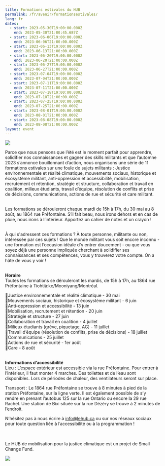 ```yaml
---
title: Formations estivales du HUB
permalink: /fr/avenir/formationsestivales/
lang: fr
dates:
  - start: 2023-05-30T19:00:00.000Z
    end: 2023-05-30T21:00:45.687Z
  - start: 2023-06-06T19:00:00.000Z
    end: 2023-06-06T21:00:00.000Z
  - start: 2023-06-13T19:00:00.000Z
    end: 2023-06-13T21:00:00.000Z
  - start: 2023-06-20T19:00:00.000Z
    end: 2023-06-20T21:00:00.000Z
  - start: 2023-06-27T19:00:00.000Z
    end: 2023-06-27T21:00:00.000Z
  - start: 2023-07-04T19:00:00.000Z
    end: 2023-07-04T21:00:00.000Z
  - start: 2023-07-11T19:00:00.000Z
    end: 2023-07-11T21:00:00.000Z
  - start: 2023-07-18T19:00:00.000Z
    end: 2023-07-18T21:00:00.000Z
  - start: 2023-07-25T19:00:00.000Z
    end: 2023-07-25T21:00:00.000Z
  - start: 2023-08-01T19:00:00.000Z
    end: 2023-08-01T21:00:00.000Z
  - start: 2023-08-08T19:00:00.000Z
    end: 2023-08-08T21:00:00.000Z
layout: event
---
```

![](/media/formationsestivales.png)

Parce que nous pensons que l’été est le moment parfait pour apprendre, solidifier nos connaissances et gagner des skills militants et que l’automne 2023 s’annonce bouillonnant d’action, nous organisons une série de 11 formations estivales sur une foule de sujets militants : Justice environnementale et réalité climatique, mouvements sociaux, historique et écosystème militant, anti-oppression et accessibilité, mobilisation, recrutement et rétention, stratégie et structure, collaboration et travail en coalition, milieux étudiants, travail d’équipe, résolution de conflits et prise de décisions, communications, actions de rue et sécurité et care militant.

\
Les formations se dérouleront chaque mardi de 15h à 17h, du 30 mai au 8 août, au 1864 rue Préfontaine. S’il fait beau, nous irons dehors et en cas de pluie, nous irons à l’intérieur. Apportez un cahier de notes et un crayon !

\
À qui s'adressent ces formations ? À toute personne, militante ou non, intéressée par ces sujets ! Que le monde militant vous soit encore inconnu - une formation est l’occasion idéale d’y entrer doucement - ou que vous soyez déjà une personne impliquée cherchant à solidifier ses connaissances et ses compétences, vous y trouverez votre compte. On a hâte de vous y voir !


\
**Horaire**
\
Toutes les formations se dérouleront les mardis, de 15h à 17h, au 1864 rue Préfontaine à Tiohtià:ke/Mooniyang/Montréal.

🌿Justice environnementale et réalité climatique - 30 mai \
🌿Mouvements sociaux, historique et écosystème militant - 6 juin\
🌿Anti-oppression et accessibilité - 13 juin\
🌿Mobilisation, recrutement et rétention - 20 juin\
🌿Stratégie et structure - 27 juin\
🌿Collaboration et travail en coalition - 4 juillet\
🌿Milieux étudiants (grève, piquetage, AG) - 11 juillet\
🌿Travail d’équipe (résolution de conflits, prise de décisions) - 18 juillet \
🌿Communications - 25 juillet\
🌿Actions de rue et sécurité - 1er août\
🌿Care - 8 août


\
**Informations d’accessibilité** 
\
Lieu : L’espace extérieur est accessible via la rue Préfontaine. Pour entrer à l’intérieur, il faut monter 4 marches. Des toilettes et de l’eau sont disponibles. Lors de périodes de chaleur, des ventilateurs seront sur place. 

Transport : Le 1864 rue Préfontaine se trouve à 8 minutes à pied de la station Préfontaine, sur la ligne verte. Il est également possible de s’y rendre en prenant l’autobus 125 sur la rue Ontario ou encore la 29 rue Rachel. Une station de Bixi située sur la rue Dézéry se trouve à 2 minutes de l’endroit.

N’hésitez pas à nous écrire à info@lehub.ca ou sur nos réseaux sociaux pour toute question liée à l’accessibilité ou à la programmation !

\
\
L﻿e HUB de mobilisation pour la justice climatique est un projet de Small Change Fund.

![](/media/sans_titre_6_.png)